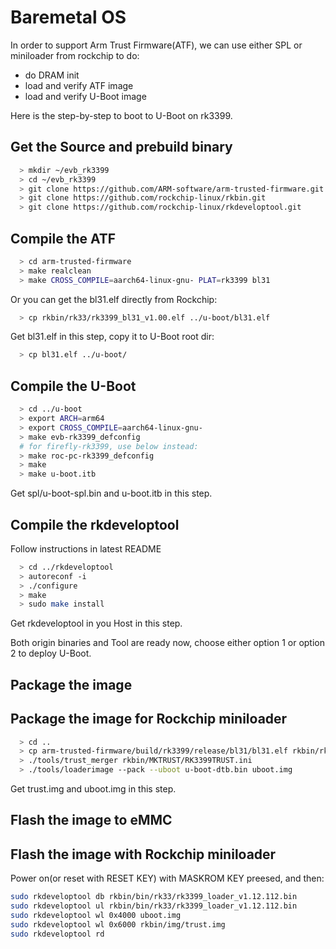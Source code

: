 # Baremetal OS

In order to support Arm Trust Firmware(ATF), we can use either SPL or
miniloader from rockchip to do:
* do DRAM init
* load and verify ATF image
* load and verify U-Boot image

Here is the step-by-step to boot to U-Boot on rk3399.

## Get the Source and prebuild binary

```sh
  > mkdir ~/evb_rk3399
  > cd ~/evb_rk3399
  > git clone https://github.com/ARM-software/arm-trusted-firmware.git
  > git clone https://github.com/rockchip-linux/rkbin.git
  > git clone https://github.com/rockchip-linux/rkdeveloptool.git
```
## Compile the ATF

```sh
  > cd arm-trusted-firmware
  > make realclean
  > make CROSS_COMPILE=aarch64-linux-gnu- PLAT=rk3399 bl31
```
Or you can get the bl31.elf directly from Rockchip:
```sh
  > cp rkbin/rk33/rk3399_bl31_v1.00.elf ../u-boot/bl31.elf
```
Get bl31.elf in this step, copy it to U-Boot root dir:
```sh
  > cp bl31.elf ../u-boot/
```
## Compile the U-Boot

```sh
  > cd ../u-boot
  > export ARCH=arm64
  > export CROSS_COMPILE=aarch64-linux-gnu-
  > make evb-rk3399_defconfig
  # for firefly-rk3399, use below instead:
  > make roc-pc-rk3399_defconfig
  > make
  > make u-boot.itb
```
  Get spl/u-boot-spl.bin and u-boot.itb in this step.

## Compile the rkdeveloptool
  Follow instructions in latest README
```sh
  > cd ../rkdeveloptool
  > autoreconf -i
  > ./configure
  > make
  > sudo make install
```
  Get rkdeveloptool in you Host in this step.

Both origin binaries and Tool are ready now, choose either option 1 or
option 2 to deploy U-Boot.

## Package the image

Package the image for Rockchip miniloader
------------------------------------------

```sh
  > cd ..
  > cp arm-trusted-firmware/build/rk3399/release/bl31/bl31.elf rkbin/rk33
  > ./tools/trust_merger rkbin/MKTRUST/RK3399TRUST.ini
  > ./tools/loaderimage --pack --uboot u-boot-dtb.bin uboot.img
```

  Get trust.img and uboot.img in this step.

## Flash the image to eMMC

Flash the image with Rockchip miniloader
----------------------------------------
Power on(or reset with RESET KEY) with MASKROM KEY preesed, and then:
```sh
sudo rkdeveloptool db rkbin/bin/rk33/rk3399_loader_v1.12.112.bin
sudo rkdeveloptool ul rkbin/bin/rk33/rk3399_loader_v1.12.112.bin
sudo rkdeveloptool wl 0x4000 uboot.img
sudo rkdeveloptool wl 0x6000 rkbin/img/trust.img
sudo rkdeveloptool rd
```

